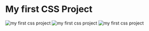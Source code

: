 # My first CSS Project
![my first css project](https://i.hizliresim.com/4da4hr9.)
![my first css project](https://i.hizliresim.com/4da4hr9.)
![my first css project](https://i.hizliresim.com/4da4hr9.)
